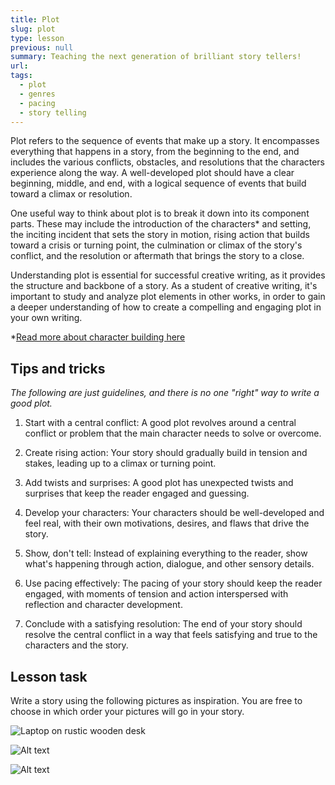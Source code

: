 ```yaml
---
title: Plot
slug: plot
type: lesson
previous: null
summary: Teaching the next generation of brilliant story tellers!
url:
tags:
  - plot
  - genres
  - pacing
  - story telling
---
```


Plot refers to the sequence of events that make up a story. It encompasses everything that happens in a story, from the beginning to the end, and includes the various conflicts, obstacles, and resolutions that the characters experience along the way. A well-developed plot should have a clear beginning, middle, and end, with a logical sequence of events that build toward a climax or resolution.

One useful way to think about plot is to break it down into its component parts. These may include the introduction of the characters\* and setting, the inciting incident that sets the story in motion, rising action that builds toward a crisis or turning point, the culmination or climax of the story's conflict, and the resolution or aftermath that brings the story to a close.

Understanding plot is essential for successful creative writing, as it provides the structure and backbone of a story. As a student of creative writing, it's important to study and analyze plot elements in other works, in order to gain a deeper understanding of how to create a compelling and engaging plot in your own writing.

\*[Read more about character building here](./character-building)

## Tips and tricks

_The following are just guidelines, and there is no one "right" way to write a good plot._

1. Start with a central conflict: A good plot revolves around a central conflict or problem that the main character needs to solve or overcome.

2. Create rising action: Your story should gradually build in tension and stakes, leading up to a climax or turning point.

3. Add twists and surprises: A good plot has unexpected twists and surprises that keep the reader engaged and guessing.

4. Develop your characters: Your characters should be well-developed and feel real, with their own motivations, desires, and flaws that drive the story.

5. Show, don't tell: Instead of explaining everything to the reader, show what's happening through action, dialogue, and other sensory details.

6. Use pacing effectively: The pacing of your story should keep the reader engaged, with moments of tension and action interspersed with reflection and character development.

7. Conclude with a satisfying resolution: The end of your story should resolve the central conflict in a way that feels satisfying and true to the characters and the story.

## Lesson task

Write a story using the following pictures as inspiration. You are free to choose in which order your pictures will go in your story.

![Laptop on rustic wooden desk](https://fastly.picsum.photos/id/9/5000/3269.jpg?hmac=cZKbaLeduq7rNB8X-bigYO8bvPIWtT-mh8GRXtU3vPc)

![Alt text](https://picsum.photos/id/1/200/300)

![Alt text](https://picsum.photos/id/11/100/100)
